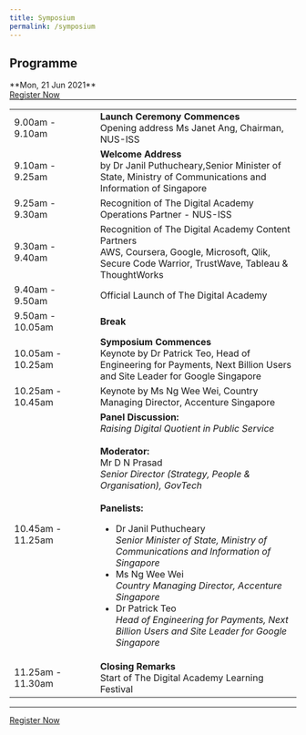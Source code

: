 ```yaml
---
title: Symposium
permalink: /symposium
---
```



<h2>Programme</h2>
**Mon, 21 Jun 2021**
<br>
<a href="https://form.gov.sg/60b5ff7eadb885001238b51a" class="bp-button is-secondary is-uppercase search-button" target="_blank">Register Now</a>
<hr style="margin-top:0;">
<table>
  <tr>
    <td width="30%">9.00am - 9.10am</td>
    <td width="70%">
      <strong>Launch Ceremony Commences</strong><br>
     Opening address Ms Janet Ang, Chairman, NUS-ISS
    </td>
  </tr>
  <tr>
    <td>9.10am - 9.25am</td>
    <td>
      <strong>Welcome Address</strong><br>
      by Dr Janil Puthucheary,Senior Minister of State, Ministry of Communications and Information of Singapore
    </td>
  </tr>
  
  <tr>
    <td>9.25am - 9.30am</td>
    <td>
    Recognition of The Digital Academy Operations Partner - NUS-ISS
    </td>
  </tr>

  <tr>
    <td>9.30am - 9.40am</td>
    <td>
  Recognition of The Digital Academy Content Partners<br>
AWS, Coursera, Google, Microsoft, Qlik, Secure Code Warrior, TrustWave, Tableau & ThoughtWorks
  </td>
  </tr>
  

  <tr>
    <td>9.40am - 9.50am</td>
    <td>
      Official Launch of The Digital Academy
    </td>
  </tr>

  <tr>
    <td>9.50am - 10.05am</td>
    <td><strong>Break</strong></td>
  </tr>

  <tr>
    <td>10.05am - 10.25am</td>
    <td>
      <strong>Symposium Commences</strong>
      <br>
    Keynote by Dr Patrick Teo, Head of Engineering for Payments, Next Billion Users and Site Leader for Google Singapore </td>
  </tr>

  <tr>
    <td>10.25am - 10.45am</td>
    <td>Keynote by Ms Ng Wee Wei, Country Managing Director, Accenture Singapore </td>
  </tr>
 
  <tr>
    <td>10.45am - 11.25am</td>
    <td>
      <strong>Panel Discussion:</strong><br>
      <em>Raising Digital Quotient in Public Service</em>
      <br><br>
      <strong>Moderator:</strong><br>
      Mr D N Prasad<br>
      <em>Senior Director (Strategy, People & Organisation), GovTech</em>
      <br><br>
      <strong>Panelists:</strong><br>
      <ul style="font-size: 1rem;">
        <li style="font-size: 1rem;">
          Dr Janil Puthucheary<br>
          <em>Senior Minister of State, Ministry of Communications and Information of Singapore</em>
        </li>
        <li style="font-size: 1rem;">
          Ms Ng Wee Wei<br>
          <em>Country Managing Director, Accenture Singapore</em>
        </li>
        <li style="font-size: 1rem;">
          Dr Patrick Teo<br>
          <em>Head of Engineering for Payments, Next Billion Users and Site Leader for Google Singapore</em>
        </li>
      </ul>
    </td>
  </tr>
  
  <tr>
    <td>11.25am - 11.30am</td>
    <td>
      <strong>Closing Remarks</strong><br>
    Start of The Digital Academy Learning Festival
    </td>
  </tr>
</table>

<hr>
<a href="https://form.gov.sg/60b5ff7eadb885001238b51a" class="bp-button is-secondary is-uppercase search-button" target="_blank">Register Now</a>

